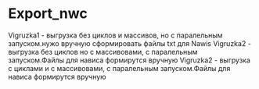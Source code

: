 # Export_nwc
Vigruzka1 - выгрузка без циклов и массивов, но с паралельным запуском.нужо вручную сформировать файлы txt для Nawis
Vigruzka2 - выгрузка без циклов но с массивовами, с паралельным запуском.Файлы для нависа формирутся вручную
Vigruzka2 - выгрузка с циклами и с массивовами, с паралельным запуском.Файлы для нависа формирутся вручную

